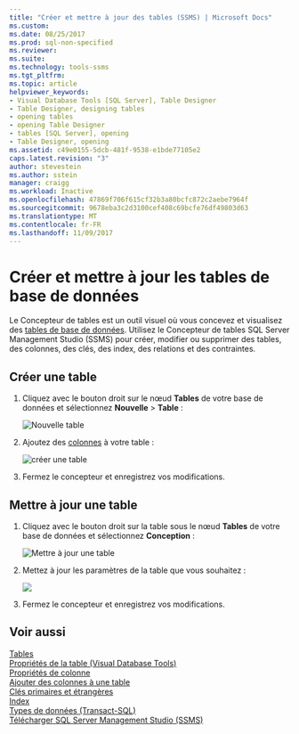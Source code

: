 ```yaml
---
title: "Créer et mettre à jour des tables (SSMS) | Microsoft Docs"
ms.custom: 
ms.date: 08/25/2017
ms.prod: sql-non-specified
ms.reviewer: 
ms.suite: 
ms.technology: tools-ssms
ms.tgt_pltfrm: 
ms.topic: article
helpviewer_keywords:
- Visual Database Tools [SQL Server], Table Designer
- Table Designer, designing tables
- opening tables
- opening Table Designer
- tables [SQL Server], opening
- Table Designer, opening
ms.assetid: c49e0155-5dcb-481f-9538-e1bde77105e2
caps.latest.revision: "3"
author: stevestein
ms.author: sstein
manager: craigg
ms.workload: Inactive
ms.openlocfilehash: 47869f706f615cf32b3a80bcfc872c2aebe7964f
ms.sourcegitcommit: 9678eba3c2d3100cef408c69bcfe76df49803d63
ms.translationtype: MT
ms.contentlocale: fr-FR
ms.lasthandoff: 11/09/2017
---
```

# <a name="create-and-update-database-tables"></a>Créer et mettre à jour les tables de base de données

Le Concepteur de tables est un outil visuel où vous concevez et visualisez des [tables de base de données](../../relational-databases/tables/tables.md). Utilisez le Concepteur de tables SQL Server Management Studio (SSMS) pour créer, modifier ou supprimer des tables, des colonnes, des clés, des index, des relations et des contraintes.  

  
## <a name="create-a-table"></a>Créer une table  
  
1. Cliquez avec le bouton droit sur le nœud **Tables** de votre base de données et sélectionnez **Nouvelle** > **Table** :  
  
    ![Nouvelle table](../media/design-tables/new-table.png)
  
1. Ajoutez des [colonnes](column-properties-visual-database-tools.md) à votre table :
  
    ![créer une table](../media/design-tables/new-table2.png)

1. Fermez le concepteur et enregistrez vos modifications.
  
## <a name="update-a-table"></a>Mettre à jour une table  
  
1. Cliquez avec le bouton droit sur la table sous le nœud **Tables** de votre base de données et sélectionnez **Conception** :  
  
   ![Mettre à jour une table](../media/design-tables/update-table.png)

1. Mettez à jour les paramètres de la table que vous souhaitez :

   ![](../media/design-tables/update-table2.png)

1. Fermez le concepteur et enregistrez vos modifications.

## <a name="see-also"></a>Voir aussi

[Tables](http://msdn.microsoft.com/82d7819c-b801-4309-a849-baa63083e83f)  
[Propriétés de la table &#40;Visual Database Tools&#41;](../../ssms/visual-db-tools/table-properties-visual-database-tools.md)  
[Propriétés de colonne](column-properties-visual-database-tools.md)  
[Ajouter des colonnes à une table](../../relational-databases/tables/add-columns-to-a-table-database-engine.md)  
[Clés primaires et étrangères](../../relational-databases/tables/primary-and-foreign-key-constraints.md)  
[Index](../../relational-databases/indexes/indexes.md)  
[Types de données (Transact-SQL)](../../t-sql/data-types/data-types-transact-sql.md)  
[Télécharger SQL Server Management Studio (SSMS)](../download-sql-server-management-studio-ssms.md)  
